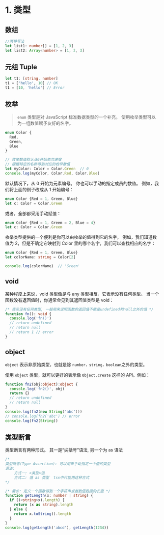 # 1. 类型

## 数组

```ts
//两种写法
let list1: number[] = [1, 2, 3]
let list2: Array<number> = [1, 2, 3]
```

## 元组 Tuple

```ts
let t1: [string, number]
t1 = ['hello', 10] // OK
t1 = [10, 'hello'] // Error
```

## 枚举

> `enum` 类型是对 JavaScript 标准数据类型的一个补充。 使用枚举类型可以为一组数值赋予友好的名字。

```ts
enum Color {
  Red,
  Green,
  Blue
}

// 枚举数值默认从0开始依次递增
// 根据特定的名称得到对应的枚举数值
let myColor: Color = Color.Green  // 0
console.log(myColor, Color.Red, Color.Blue)
```

默认情况下，从 0 开始为元素编号。 你也可以手动的指定成员的数值。 例如，我们将上面的例子改成从 1 开始编号：

```ts
enum Color {Red = 1, Green, Blue}
let c: Color = Color.Green
```
或者，全部都采用手动赋值：

```ts
enum Color {Red = 1, Green = 2, Blue = 4}
let c: Color = Color.Green
```

枚举类型提供的一个便利是你可以由枚举的值得到它的名字。 例如，我们知道数值为 2，但是不确定它映射到 Color 里的哪个名字，我们可以查找相应的名字：

```ts
enum Color {Red = 1, Green, Blue}
let colorName: string = Color[2]

console.log(colorName)  // 'Green'
```

## void
某种程度上来说，void 类型像是与 any 类型相反，它表示没有任何类型。 当一个函数没有返回值时，你通常会见到其返回值类型是 void：

```ts
/* 表示没有任何类型, 一般用来说明函数的返回值不能是undefined和null之外的值 */
function fn(): void {
  console.log('fn()')
  // return undefined
  // return null
  // return 1 // error
}
```

## object 
`object` 表示非原始类型，也就是除 `number，string，boolean`之外的类型。

使用 `object` 类型，就可以更好的表示像 `Object.create` 这样的 API。例如：

```ts
function fn2(obj:object):object {
  console.log('fn2()', obj)
  return {}
  // return undefined
  // return null
}
console.log(fn2(new String('abc')))
// console.log(fn2('abc') // error
console.log(fn2(String))
```

## 类型断言

类型断言有两种形式。 其一是“尖括号”语法, 另一个为 as 语法

```ts
/* 
类型断言(Type Assertion): 可以用来手动指定一个值的类型
语法:
    方式一: <类型>值
    方式二: 值 as 类型  tsx中只能用这种方式
*/

/* 需求: 定义一个函数得到一个字符串或者数值数据的长度 */
function getLength(x: number | string) {
  if ((<string>x).length) {
    return (x as string).length
  } else {
    return x.toString().length
  }
}
console.log(getLength('abcd'), getLength(1234))
```